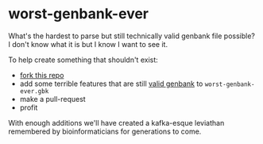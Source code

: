 # worst-genbank-ever

What's the hardest to parse but still technically valid genbank file possible? I don't know what it is but I know I want to see it. 

To help create something that shouldn't exist:

* [fork this repo](https://github.com/TimothyStiles/worst-genbank-ever/fork)
* add some terrible features that are still [valid genbank](https://www.insdc.org/files/feature_table.html) to `worst-genbank-ever.gbk`
* make a pull-request
* profit


With enough additions we'll have created a kafka-esque leviathan remembered by bioinformaticians for generations to come.

